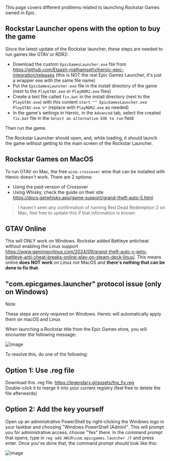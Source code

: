 This page covers different problems related to launching Rockstar Games owned in Epic.

## Rockstar Launcher opens with the option to buy the game

Since the latest update of the Rockstar launcher, these steps are needed to run games like GTAV or RDR2:

- Download the custom `EpicGamesLauncher.exe` file from https://github.com/Etaash-mathamsetty/heroic-epic-integration/releases (this is NOT the real Epic Games Launcher, it's just a wrapper exe with the same file name)
- Put the `EpicGamesLauncher.exe` file in the install directory of the game (next to the `PlayGTAV.exe` or `PlayRDR2.exe` files)
- Create a text file called `fix.bat` in the install directory (next to the `PlayGTAV.exe`) with this content `start "" EpicGamesLauncher.exe PlayGTAV.exe %*` (replace with `PlayRDR2.exe` as needed)
- In the game's settings in Heroic, in the `Advanced` tab, select the created `fix.bat` file in the `Select an alternative EXE to run` field

Then run the game.

The Rockstar Launcher should open, and, while loading, it should launch the game without getting to the main screen of the Rockstar Launcher.

## Rockstar Games on MacOS

To run GTAV on Mac, the free `wine-crossover` wine that can be installed with Heroic doesn't work. There are 2 options:

- Using the paid version of Crossover
- Using Whisky, check the guide on their site https://docs.getwhisky.app/game-support/grand-theft-auto-5.html

> I haven't seen any confirmation of running Red Dead Redemption 2 on Mac, feel free to update this if that information is known

## GTAV Online

This will ONLY work on Windows. Rockstar added Battleye anticheat without enabling the Linux support https://www.gamingonlinux.com/2024/09/grand-theft-auto-v-gets-battleye-anti-cheat-breaks-online-play-on-steam-deck-linux/. This means online **does NOT work** on Linux nor MacOS and **there's nothing that can be done to fix that**.

## "com.epicgames.launcher" protocol issue (only on Windows)

> [!NOTE]  
> These steps are only required on Windows. Heroic will automatically apply them on macOS and Linux

When launching a Rockstar title from the Epic Games store, you will encounter the following message:

![image](https://github.com/user-attachments/assets/801c1508-2ab3-4ace-8695-676ff59555ba)

To resolve this, do one of the following:

## Option 1: Use .reg file

Download this .reg file: https://legendary.gl/assets/fnv_fix.reg  
Double-click it to merge it into your current registry (feel free to delete the file afterwards)

## Option 2: Add the key yourself

Open up an administrative PowerShell by right-clicking the Windows logo in your taskbar and choosing "Windows PowerShell (Admin)". This will prompt you for administrative access, choose "Yes" there.
In the command prompt that opens, type in `reg add HKCR\com.epicgames.launcher /f` and press enter. Once you've done that, the command prompt should look like this:

![image](https://github.com/user-attachments/assets/aca59f88-419d-46ce-b15b-0f40ee52adcf)